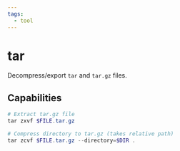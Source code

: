 ```yaml
---
tags:
  - tool
---
```

# tar

Decompress/export `tar` and `tar.gz` files.

## Capabilities

```powershell
# Extract tar.gz file
tar zxvf $FILE.tar.gz

# Compress directory to tar.gz (takes relative path)
tar zcvf $FILE.tar.gz --directory=$DIR .
```
